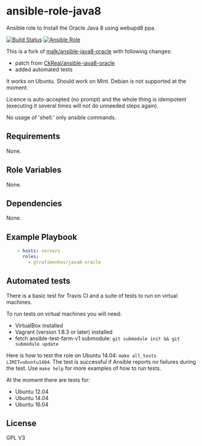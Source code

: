 ansible-role-java8
====================

Ansible role to Install the Oracle Java 8 using webupd8 ppa.

[![Build Status](https://travis-ci.org/gtrafimenkov/ansible-role-java8-oracle.svg)](http://travis-ci.org/gtrafimenkov/ansible-role-java8-oracle)
[![Ansible Role](https://img.shields.io/badge/role-gtrafimenkov.java8--oracle-blue.svg?maxAge=2592000)](https://galaxy.ansible.com/gtrafimenkov/java8-oracle)

This is a fork of [malk/ansible-java8-oracle](https://github.com/malk/ansible-java8-oracle) with following changes:
- patch from [CkReal/ansible-java8-oracle](https://github.com/CkReal/ansible-java8-oracle)
- added automated tests

It works on Ubuntu.  Should work on Mint.  Debian is not supported at the moment.

Licence is auto-accepted (no prompt) and the whole thing is idempotent
(executing it several times will not do unneeded steps again).

No usage of 'shell:' only ansible commands.

Requirements
------------
None.

Role Variables
--------------
None.

Dependencies
------------
None.

Example Playbook
----------------
```yaml
	- hosts: servers
	  roles:
		- gtrafimenkov/java8-oracle
```

Automated tests
---------------

There is a basic test for Travis CI and a suite of tests to run on virtual machines.

To run tests on virtual machines you will need:
- VirtualBox installed
- Vagrant (version 1.8.3 or later) installed
- fetch ansible-test-farm-v1 submodule: `git submodule init && git submodule update`

Here is how to test the role on Ubuntu 14.04: `make all_tests LIMIT=ubuntu1404`.  The test is successful if Ansible reports no failures during the test.  Use `make help` for more examples of how to run tests.

At the moment there are tests for:
- Ubuntu 12.04
- Ubuntu 14.04
- Ubuntu 16.04

License
-------
GPL V3

